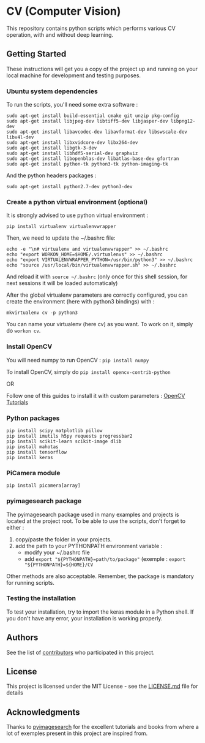 # CV (Computer Vision)

This repository contains python scripts which performs various CV operation, with and without deep learning.

## Getting Started

These instructions will get you a copy of the project up and running on your local machine for development and testing purposes.

### Ubuntu system dependencies

To run the scripts, you'll need some extra software :
```
sudo apt-get install build-essential cmake git unzip pkg-config
sudo apt-get install libjpeg-dev libtiff5-dev libjasper-dev libpng12-dev
sudo apt-get install libavcodec-dev libavformat-dev libswscale-dev libv4l-dev
sudo apt-get install libxvidcore-dev libx264-dev
sudo apt-get install libgtk-3-dev
sudo apt-get install libhdf5-serial-dev graphviz
sudo apt-get install libopenblas-dev libatlas-base-dev gfortran
sudo apt-get install python-tk python3-tk python-imaging-tk
```

And the python headers packages :

```
sudo apt-get install python2.7-dev python3-dev
```

### Create a python virtual environment (optional)

It is strongly advised to use python virtual environment :
```
pip install virtualenv virtualenvwrapper
```

Then, we need to update the ~/.bashrc file:

```
echo -e "\n# virtualenv and virtualenvwrapper" >> ~/.bashrc
echo "export WORKON_HOME=$HOME/.virtualenvs" >> ~/.bashrc
echo "export VIRTUALENVWRAPPER_PYTHON=/usr/bin/python3" >> ~/.bashrc
echo "source /usr/local/bin/virtualenvwrapper.sh" >> ~/.bashrc
```

And reload it with `source ~/.bashrc` (only once for this shell session, for next sessions it will be loaded automaticaly)

After the global virtualenv parameters are correctly configured, you can create the environment (here with python3 bindings) with :
```
mkvirtualenv cv -p python3
```
You can name your virtualenv (here cv) as you want. To work on it, simply do `workon cv`.
### Install OpenCV
You will need numpy to run OpenCV : `pip install numpy`

To install OpenCV, simply do `pip install opencv-contrib-python`

OR

Follow one of this guides to install it with custom parameters : [OpenCV Tutorials](https://www.pyimagesearch.com/opencv-tutorials-resources-guides/)

### Python packages

```
pip install scipy matplotlib pillow
pip install imutils h5py requests progressbar2
pip install scikit-learn scikit-image dlib
pip install mahotas
pip install tensorflow
pip install keras
```
### PiCamera module

```
pip install picamera[array]
```

### pyimagesearch package

The pyimagesearch package used in many examples and projects is located at the project root. To be able to use the scripts, don't forget to either :
1. copy/paste the folder in your projects.
2. add the path to your PYTHONPATH environment variable :
   - modify your ~/.bashrc file
   - add `export "${PYTHONPATH}=path/to/package"` (exemple : `export "${PYTHONPATH}=${HOME}/CV`

Other methods are also acceptable. Remember, the package is mandatory for running scripts.

### Testing the installation

To test your installation, try to import the keras module in a Python shell. If you don't have any error, your installation is working properly.

## Authors

See the list of [contributors](https://github.com/sergentd/CV/contributors) who participated in this project.

## License

This project is licensed under the MIT License - see the [LICENSE.md](LICENSE.md) file for details

## Acknowledgments

Thanks to [pyimagesearch](https://www.pyimagesearch.com) for the excellent tutorials and books from where a lot of exemples present in this project are inspired from.

